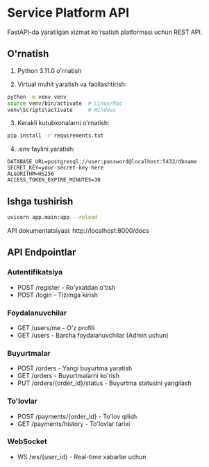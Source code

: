 # Service Platform API

FastAPI-da yaratilgan xizmat ko'rsatish platformasi uchun REST API.

## O'rnatish

1. Python 3.11.0 o'rnatish

2. Virtual muhit yaratish va faollashtirish:
```bash
python -m venv venv
source venv/bin/activate  # Linux/Mac
venv\Scripts\activate     # Windows
```

3. Kerakli kutubxonalarni o'rnatish:
```bash
pip install -r requirements.txt
```

4. .env faylini yaratish:
```env
DATABASE_URL=postgresql://user:password@localhost:5432/dbname
SECRET_KEY=your-secret-key-here
ALGORITHM=HS256
ACCESS_TOKEN_EXPIRE_MINUTES=30
```

## Ishga tushirish

```bash
uvicorn app.main:app --reload
```

API dokumentatsiyasi: http://localhost:8000/docs

## API Endpointlar

### Autentifikatsiya
- POST /register - Ro'yxatdan o'tish
- POST /login - Tizimga kirish

### Foydalanuvchilar
- GET /users/me - O'z profili
- GET /users - Barcha foydalanuvchilar (Admin uchun)

### Buyurtmalar
- POST /orders - Yangi buyurtma yaratish
- GET /orders - Buyurtmalarni ko'rish
- PUT /orders/{order_id}/status - Buyurtma statusini yangilash

### To'lovlar
- POST /payments/{order_id} - To'lov qilish
- GET /payments/history - To'lovlar tarixi

### WebSocket
- WS /ws/{user_id} - Real-time xabarlar uchun

